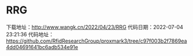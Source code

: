 # RRG
下载地址：http://www.wangk.cn/2022/04/23/RRG
代码日期：2022-07-04 23:21:36
代码地址：https://github.com/RfidResearchGroup/proxmark3/tree/c97f003b2f7869ea4dd04691641bc6adb534e91e
